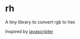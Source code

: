 # rh
A tiny library to convert rgb to hex

Inspired by [javascripter](http://www.javascripter.net/faq/rgbtohex.htm)